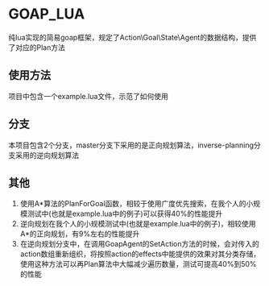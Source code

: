 # GOAP_LUA

纯lua实现的简易goap框架，规定了Action\Goal\State\Agent的数据结构，提供了对应的Plan方法

## 使用方法

项目中包含一个example.lua文件，示范了如何使用

## 分支

本项目包含2个分支，master分支下采用的是正向规划算法，inverse-planning分支采用的逆向规划算法

## 其他

1. 使用A*算法的PlanForGoal函数，相较于使用广度优先搜索，在我个人的小规模测试中(也就是example.lua中的例子)可以获得40%的性能提升
2. 逆向规划在我个人的小规模测试中(也就是example.lua中的例子)，相较使用A*的正向规划，有9%左右的性能提升
3. 在逆向规划分支中，在调用GoapAgent的SetAction方法的时候，会对传入的action数组重新组织，将按照action的effects中能提供的效果对其分类存储，使用这种方法可以再Plan算法中大幅减少遍历数量，测试可提高40%到50%的性能
